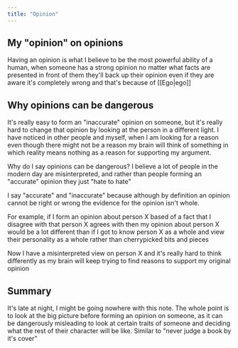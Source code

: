 ```yaml
---
title: "Opinion"
---
```

## My "opinion" on opinions

Having an opinion is what I believe to be the most powerful ability of a human, when someone has a strong opinion no matter what facts are presented in front of them they'll back up their opinion even if they are aware it's completely wrong and that's because of [[Ego|ego]]

## Why opinions can be dangerous

It's really easy to form an "inaccurate" opinion on someone, but it's really hard to change that opinion by looking at the person in a different light. I have noticed in other people and myself, when I am looking for a reason even though there might not be a reason my brain will think of something in which reality means nothing as a reason for supporting my argument. 

Why do I say opinions can be dangerous? I believe a lot of people in the modern day are misinterpreted, and rather than people forming an "accurate" opinion they just "hate to hate"

I say "accurate" and "inaccurate" because although by definition an opinion cannot be right or wrong the evidence for the opinion isn't whole.

For example, if I form an opinion about person X based of a fact that I disagree with that person X agrees with then my opinion about person X would be a lot different than if I got to know person X as a whole and view their personality as a whole rather than cherrypicked bits and pieces

Now I have a misinterpreted view on person X and it's really hard to think differently as my brain will keep trying to find reasons to support my original opinion

## Summary

It's late at night, I might be going nowhere with this note. The whole point is to look at the big picture before forming an opinion on someone, as it can be dangerously misleading to look at certain traits of someone and deciding what the rest of their character will be like. Similar to "never judge a book by it's cover"